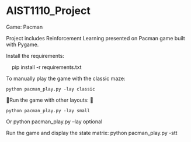 # AIST1110_Project
Game: Pacman

Project includes Reinforcement Learning presented on Pacman game built with Pygame.

Install the requirements:  

    pip install -r requirements.txt

To manually play the game with the classic maze:

    python pacman_play.py -lay classic
   
Run the game with other layouts:     
    
    python pacman_play.py -lay small
Or
    python pacman_play.py –lay optional

Run the game and display the state matrix:
    python pacman_play.py -stt
